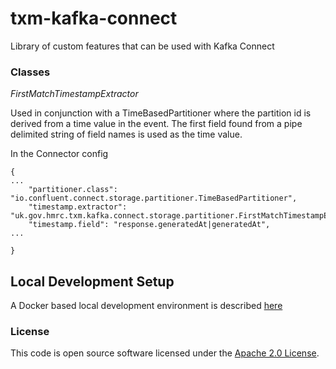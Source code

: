 
# txm-kafka-connect

Library of custom features that can be used with Kafka Connect

### Classes

*FirstMatchTimestampExtractor*

Used in conjunction with a TimeBasedPartitioner where the partition id is derived from a time value in the event.
The first field found from a pipe delimited string of field names is used as the time value.

In the Connector config
```
{
...
    "partitioner.class": "io.confluent.connect.storage.partitioner.TimeBasedPartitioner",
    "timestamp.extractor": "uk.gov.hmrc.txm.kafka.connect.storage.partitioner.FirstMatchTimestampExtractor",
    "timestamp.field": "response.generatedAt|generatedAt",
...

}
```

## Local Development Setup
A Docker based local development environment is described [here](dev-setup/README.md)
### License

This code is open source software licensed under the [Apache 2.0 License]("http://www.apache.org/licenses/LICENSE-2.0.html").
